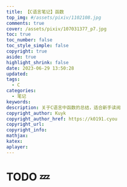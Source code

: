 ```yaml
---
title: 【C语言笔记】函数
top_img: #/assets/pixiv/1102108.jpg
comments: true
cover: /assets/pixiv/107031377_p7.jpg
toc: true
toc_number: false
toc_style_simple: false
copyright: true
aside: true
highlight_shrink: false
date: 2023-06-29 13:50:28
updated:
tags:
  - C
categories:
  - 笔记
keywords:
description: 关于C语言中函数的总结，适合新手读阅
copyright_author: Kuyk
copyright_author_href: https://k0191.cyou
copyright_url:
copyright_info:
mathjax:
katex:
aplayer:
---
```


# TODO 💤

